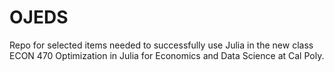 # OJEDS

Repo for selected items needed to successfully use Julia in the new class ECON 470 Optimization in Julia for Economics and Data Science at Cal Poly.
